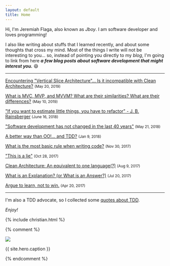 ```yaml
---
layout: default
title: Home
---
```




Hi, I'm Jeremiah Flaga, also known as _Jboy_. I am software developer and loves programming! 

I also like writing about stuffs that I learned recently, and about some thoughts that cross my mind. Most of the things I write will not be interesting to you... so, instead of pointing you directly to my _blog_, I'm going to link from here _**a few blog posts about software development that might interest you.**_ :smile:


-----

[Encountering "Vertical Slice Architecture"... Is it incompatible with Clean Architecture?](/2019/05/20/vertical-slice-architecture-is-it-incompatible-with-clean-architecture/) <small>(May 20, 2019)</small>

[What is MVC, MVP, and MVVM? What are their similarities? What are their differences?](/2019/05/10/mvc-mvp-mvvm/) <small>(May 10, 2019)</small>

["If you want to estimate little things, you have to refactor" - J. B. Rainsberger](/2018/06/16/if-you-want-to-estimate-little-things-you-have-to-refactor/) <small>(June 16, 2018)</small>

["Software development has not changed in the last 40 years"](http://127.0.0.1:4000/2018/05/21/software-development-has-not-changed-in-40-years/) <small>(May 21, 2018)</small>

[A better way than OO!... and TDD?](/2018/01/08/a-better-way-than-object-orientation-and-TDD) <small>(Jan 9, 2018)</small>

[What is the most basic rule when writing code?](/2017/11/30/the-most-basic-rule-when-writing-code/) <small>(Nov 30, 2017)</small>

["This is a lie"](/2017/10/28/this-is-a-lie/) <small>(Oct 28, 2017)</small>

[Clean Architecture: An equivalent to one language(?)](/2017/08/09/clean-architecture-an-equivalent-to-one-language/) <small>(Aug 9, 2017)</small>

[What is an Explanation? (or What is an Answer?)](/2017/07/20/what-is-an-explanation/) <small>(Jul 20, 2017)</small>

[Argue to learn, not to win.](/2017/04/20/argue-to-learn-not-to-win/) <small>(Apr 20, 2017)</small>





<!-- 
[more...](/blog/archive/)
 -->

-----


I'm also a TDD advocate, so I collected some [quotes about TDD](/memorabilia/quotes/tdd/).

_Enjoy!_


{% include christian.html %}


{% comment %} 
<div class="hero">
  <img src="{{ site.baseurl }}{{ site.hero.image }}" />
  <p>{{ site.hero.caption }}</p>
</div>
{% endcomment %}
